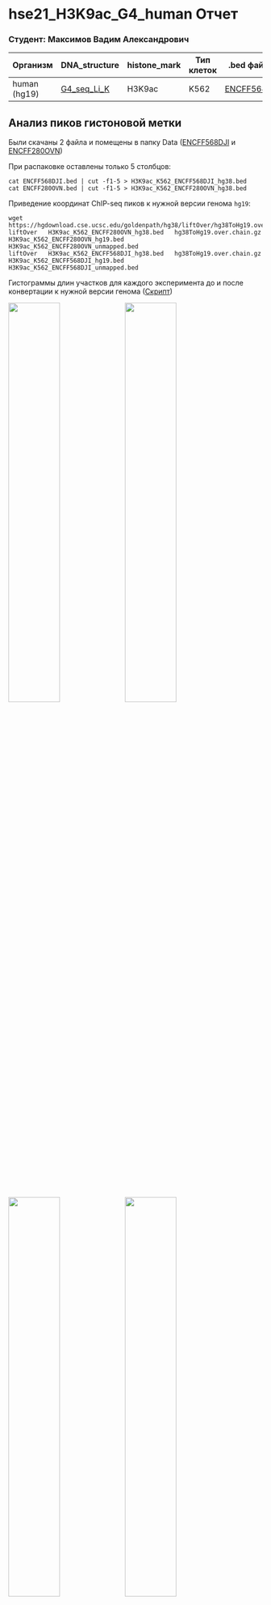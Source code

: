 # hse21_H3K9ac_G4_human Отчет
### Студент: Максимов Вадим Александрович

|Организм    |DNA_structure|histone_mark|Тип клеток|.bed файл 1  |.bed файл 2  |
|------------|-------------|------------|----------|-------------|-------------|
|human (hg19)|[G4_seq_Li_K]|H3K9ac      |K562      |[ENCFF568DJI]|[ENCFF280OVN]|

## Анализ пиков гистоновой метки
Были скачаны 2 файла и помещены в папку Data ([ENCFF568DJI] и [ENCFF280OVN]) 

При распаковке оставлены только 5 столбцов:
```
cat ENCFF568DJI.bed | cut -f1-5 > H3K9ac_K562_ENCFF568DJI_hg38.bed
cat ENCFF280OVN.bed | cut -f1-5 > H3K9ac_K562_ENCFF280OVN_hg38.bed
```

Приведение координат ChIP-seq пиков к нужной версии генома `hg19`:
```
wget https://hgdownload.cse.ucsc.edu/goldenpath/hg38/liftOver/hg38ToHg19.over.chain.gz
liftOver   H3K9ac_K562_ENCFF280OVN_hg38.bed   hg38ToHg19.over.chain.gz   H3K9ac_K562_ENCFF280OVN_hg19.bed   H3K9ac_K562_ENCFF280OVN_unmapped.bed
liftOver   H3K9ac_K562_ENCFF568DJI_hg38.bed   hg38ToHg19.over.chain.gz   H3K9ac_K562_ENCFF568DJI_hg19.bed   H3K9ac_K562_ENCFF568DJI_unmapped.bed
```

Гистограммы длин участков для каждого эксперимента до и после конвертации к нужной версии генома ([Скрипт](https://github.com/vadim299/hse21_H3K9ac_G4_human/blob/main/src/len_hist.R)) 
<p float="left">
  <img width="45%" src="https://github.com/vadim299/hse21_H3K9ac_G4_human/blob/main/images/len_hist.H3K9ac_K562_ENCFF280OVN_hg38.png" />
  <img width="45%" src="https://github.com/vadim299/hse21_H3K9ac_G4_human/blob/main/images/len_hist.H3K9ac_K562_ENCFF280OVN_hg19.png" />
</p>
<p float="left">
  <img width="45%" src="https://github.com/vadim299/hse21_H3K9ac_G4_human/blob/main/images/len_hist.H3K9ac_K562_ENCFF568DJI_hg38.png" />
  <img width="45%" src="https://github.com/vadim299/hse21_H3K9ac_G4_human/blob/main/images/len_hist.H3K9ac_K562_ENCFF568DJI_hg19.png" />
</p>

Фильтрация пик (<4000) ([Скрипт](https://github.com/vadim299/hse21_H3K9ac_G4_human/blob/main/src/filter_peaks.R))
<p float="left">
  <img width="45%" src="https://github.com/vadim299/hse21_H3K9ac_G4_human/blob/main/images/filter_peaks.H3K9ac_K562_ENCFF280OVN_hg19.filtered.hist.png" />
  <img width="45%" src="https://github.com/vadim299/hse21_H3K9ac_G4_human/blob/main/images/filter_peaks.H3K9ac_K562_ENCFF568DJI_hg19.filtered.hist.png" />
</p>

Для постройки пай-чартов используется [данный скрипт](https://github.com/vadim299/hse21_H3K9ac_G4_human/blob/main/src/chip_seeker.R)

Пай-чарт для [ENCFF568DJI]

![a](https://github.com/vadim299/hse21_H3K9ac_G4_human/blob/main/images/chip_seeker.H3K9ac_K562_ENCFF280OVN_hg19.filtered.plotAnnoPie.png)

Пай-чарт для [ENCFF568DJI]

![a](https://github.com/vadim299/hse21_H3K9ac_G4_human/blob/main/images/chip_seeker.H3K9ac_K562_ENCFF568DJI_hg19.filtered.plotAnnoPie.png)

Объединяем отфильтрованные данные:
```
cat  *.filtered.bed  |   sort -k1,1 -k2,2n   |   bedtools merge | cut -f1-3 >  H3K9ac_K562.merge.hg19.bed 
```

## Анализ участков вторичной стр-ры ДНК
Помещаем [два файла][G4_seq_Li_K] со вторичной структурой ДНК в папку Data
Объединяем эти файлы:
```
cat  G4_seq_Li_K_1.bed G4_seq_Li_K_2.bed  |   sort -k1,1 -k2,2n   |   bedtools merge  >  G4_seq_Li_K.merge.bed 
```
Строим гистограмму распределения длин и пай-чарт:
<p float="left">
  <img width="45%" src="https://github.com/vadim299/hse21_H3K9ac_G4_human/blob/main/images/len_hist.G4_seq_Li_K.merge.png" />
  <img width="45%" src="https://github.com/vadim299/hse21_H3K9ac_G4_human/blob/main/images/chip_seeker.G4_seq_Li_K.merge.plotAnnoPie.png" />
</p>

Находиме пересечения гистоновой меткой и стр-рами ДНК:
```
bedtools intersect  -a G4_seq_Li_K.merge.bed    -b  H3K9ac_K562.merge.hg19.bed   >  H3K9ac_K562.intersect_with_G4.bed
```
Распределение длин для пересечения гистоновой метки и стр-рами ДНК:
![a](https://github.com/vadim299/hse21_H3K9ac_G4_human/blob/main/images/len_hist.H3K9ac_K562.intersect_with_G4.png)

Загружаем все в геномный браузер:
```
track visibility=dense name="ENCFF280OVN"  description="H3K9ac_K562_ENCFF280OVN_hg19.filtered.bed"
https://github.com/vadim299/hse21_H3K9ac_G4_human/blob/main/Data/H3K9ac_K562_ENCFF280OVN_hg19.filtered.bed?raw=true

track visibility=dense name="ENCFF568DJI"  description="H3K9ac_K562_ENCFF568DJI_hg19.filtered.bed"
https://github.com/vadim299/hse21_H3K9ac_G4_human/blob/main/Data/H3K9ac_K562_ENCFF568DJI_hg19.filtered.bed?raw=true

track visibility=dense name="ChIP_merge"  color=50,50,200   description="H3K9ac_K562.merge.hg19.bed"
https://github.com/vadim299/hse21_H3K9ac_G4_human/blob/main/Data/H3K9ac_K562.merge.hg19.bed?raw=true

track visibility=dense name="G4_seq_Li_K"  color=0,200,0  description="G4_seq_Li_K.merge.bed"
https://github.com/vadim299/hse21_H3K9ac_G4_human/blob/main/Data/H3K9ac_K562.intersect_with_G4.bed?raw=true

track visibility=dense name="intersect_with_G4_seq_Li_K"  color=200,0,0  description="H3K9ac_K562.intersect_with_G4.bed"
https://github.com/vadim299/hse21_H3K9ac_G4_human/blob/main/Data/G4_seq_Li_K.merge.bed?raw=true
```
Место пересечение между гистоновой меткой и стр-рой ДНК. 

Координаты: chr3:12,329,573-12,329,883. [Сохраненная сессия](https://github.com/vadim299/hse21_H3K9ac_G4_human/blob/main/session)
![a](https://github.com/vadim299/hse21_H3K9ac_G4_human/blob/main/images/genome.ucsc.screen.png)

Ассоциируем полученные пересечения с ближайшими генами ([Скрипт](https://github.com/vadim299/hse21_H3K9ac_G4_human/blob/main/src/ChIPpeakAnno.R))

[14734 пиков](https://github.com/vadim299/hse21_H3K9ac_G4_human/blob/main/Data/H3K9ac_K562.intersect_with_DeepZ.genes.txt) из них [9005 уникальных](https://github.com/vadim299/hse21_H3K9ac_G4_human/blob/main/Data/H3K9ac_K562.intersect_with_DeepZ.genes_uniq.txt).

Go-анализ
![a](https://github.com/vadim299/hse21_H3K9ac_G4_human/blob/main/images/go-analysis.png)
Наиболее значимые: 
![a](https://github.com/vadim299/hse21_H3K9ac_G4_human/blob/main/images/go-analysis_1.png)

[ENCFF280OVN]: https://www.encodeproject.org/files/ENCFF280OVN/
[ENCFF568DJI]: https://www.encodeproject.org/files/ENCFF568DJI/
[G4_seq_Li_K]:https://www.ncbi.nlm.nih.gov/geo/query/acc.cgi?acc=GSM3003539
